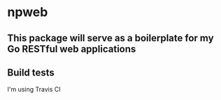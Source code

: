 # npweb

## This package will serve as a boilerplate for my Go RESTful web applications

## Build tests
I'm using Travis CI
